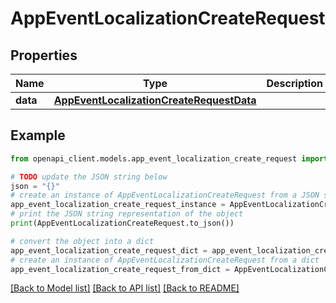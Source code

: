 # AppEventLocalizationCreateRequest


## Properties

Name | Type | Description | Notes
------------ | ------------- | ------------- | -------------
**data** | [**AppEventLocalizationCreateRequestData**](AppEventLocalizationCreateRequestData.md) |  | 

## Example

```python
from openapi_client.models.app_event_localization_create_request import AppEventLocalizationCreateRequest

# TODO update the JSON string below
json = "{}"
# create an instance of AppEventLocalizationCreateRequest from a JSON string
app_event_localization_create_request_instance = AppEventLocalizationCreateRequest.from_json(json)
# print the JSON string representation of the object
print(AppEventLocalizationCreateRequest.to_json())

# convert the object into a dict
app_event_localization_create_request_dict = app_event_localization_create_request_instance.to_dict()
# create an instance of AppEventLocalizationCreateRequest from a dict
app_event_localization_create_request_from_dict = AppEventLocalizationCreateRequest.from_dict(app_event_localization_create_request_dict)
```
[[Back to Model list]](../README.md#documentation-for-models) [[Back to API list]](../README.md#documentation-for-api-endpoints) [[Back to README]](../README.md)


